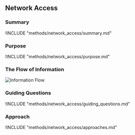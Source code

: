 ## Network Access

### Summary

!INCLUDE "methods/network_access/summary.md"

### Purpose 

!INCLUDE "methods/network_access/purpose.md"

### The Flow of Information
![ Information Flow](images/info_flows/network_access.svg)

### Guiding Questions

!INCLUDE "methods/network_access/guiding_questions.md"

### Approach

!INCLUDE "methods/network_access/approaches.md"

